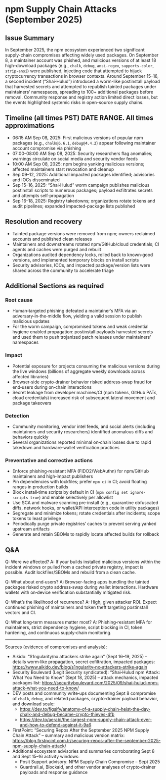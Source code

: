 # npm Supply Chain Attacks (September 2025)
## Issue Summary

In September 2025, the npm ecosystem experienced two significant supply-chain compromises affecting widely used packages. On September 8, a maintainer account was phished, and malicious versions of at least 18 high-download packages (e.g., `chalk`, `debug`, `ansi-regex`, `supports-color`, `strip-ansi`) were published, injecting code that attempted to hijack cryptocurrency transactions in browser contexts. Around September 15–16, a second incident (“Shai‑Hulud”) introduced a worm-like postinstall payload that harvested secrets and attempted to republish tainted packages under maintainers’ namespaces, spreading to 100+ additional packages before removal. Community response and registry action limited direct losses, but the events highlighted systemic risks in open-source supply chains.

## Timeline (all times PST) DATE RANGE. All times approximations

- 06:15 AM Sep 08, 2025: First malicious versions of popular npm packages (e.g., `chalk@5.6.1`, `debug@4.4.2`) appear following maintainer account compromise via phishing
- 07:00–08:00 AM Sep 08, 2025: Security researchers flag anomalies; warnings circulate on social media and security vendor feeds
- 10:00 AM Sep 08, 2025: npm begins yanking malicious versions; affected maintainers start revocation and cleanup
- Sep 09–12, 2025: Additional impacted packages identified; advisories and IOCs disseminated
- Sep 15–16, 2025: “Shai‑Hulud” worm campaign publishes malicious postinstall scripts to numerous packages; payload exfiltrates secrets and attempts self‑propagation
- Sep 16–18, 2025: Registry takedowns; organizations rotate tokens and audit pipelines; expanded impacted-package lists published

## Resolution and recovery

- Tainted package versions were removed from npm; owners reclaimed accounts and published clean releases
- Maintainers and downstreams rotated npm/GitHub/cloud credentials; CI agents and caches were purged and rebuilt
- Organizations audited dependency locks, rolled back to known‑good versions, and implemented temporary blocks on install scripts
- Security advisories, IOCs, and impacted package/version lists were shared across the community to accelerate triage

## Additional Sections as required

### Root cause
- Human‑targeted phishing defeated a maintainer’s MFA via an adversary‑in‑the‑middle flow, yielding a valid session to publish malicious updates
- For the worm campaign, compromised tokens and weak credential hygiene enabled propagation: postinstall payloads harvested secrets and used them to push trojanized patch releases under maintainers’ namespaces

### Impact
- Potential exposure for projects consuming the malicious versions during the live windows (billions of aggregate weekly downloads across affected libraries)
- Browser‑side crypto‑drainer behavior risked address‑swap fraud for end‑users during on‑chain interactions
- Secret leakage from developer machines/CI (npm tokens, GitHub PATs, cloud credentials) increased risk of subsequent lateral movement and package takeovers

### Detection
- Community monitoring, vendor intel feeds, and social alerts (including maintainers and security researchers) identified anomalous diffs and behaviors quickly
- Several organizations reported minimal on‑chain losses due to rapid takedown and hardware‑wallet verification practices

### Preventative and corrective actions
- Enforce phishing‑resistant MFA (FIDO2/WebAuthn) for npm/GitHub maintainers and high‑impact publishers
- Pin dependencies with lockfiles; prefer `npm ci` in CI; avoid floating ranges in production builds
- Block install‑time scripts by default in CI (`npm config set ignore-scripts true`) and enable selectively per allowlist
- Use SCA and malware scanning pre‑install (e.g., quarantine obfuscated diffs, network hooks, or wallet/API interception code in utility packages)
- Segregate and minimize tokens; rotate credentials after incidents; scope tokens to least privilege
- Periodically purge private registries’ caches to prevent serving yanked upstream artifacts
- Generate and retain SBOMs to rapidly locate affected builds for rollback

## Q&A

Q: Were we affected?
A: If your builds installed malicious versions within the incident windows or pulled from a cached private registry, impact is possible. Audit lockfiles/SBOMs and rebuild from a clean cache.

Q: What about end‑users?
A: Browser‑facing apps bundling the tainted packages risked crypto address‑swap during wallet interactions. Hardware wallets with on‑device verification substantially mitigated risk.

Q: What’s the likelihood of recurrence?
A: High, given attacker ROI. Expect continued phishing of maintainers and token theft targeting postinstall vectors and CI.

Q: What long‑term measures matter most?
A: Phishing‑resistant MFA for maintainers, strict dependency hygiene, script blocking in CI, token hardening, and continuous supply‑chain monitoring.

---

Sources (evidence of compromises and analysis):
- Aikido: “S1ngularity/nx attackers strike again” (Sept 16–19, 2025) – details worm‑like propagation, secret exfiltration, impacted packages: https://www.aikido.dev/blog/s1ngularity-nx-attackers-strike-again
- Security Boulevard (Legit Security syndicated): “Shai‑Hulud npm Attack: What You Need to Know” (Sept 18, 2025) – attack mechanics, impacted packages list: https://securityboulevard.com/2025/09/shai-hulud-npm-attack-what-you-need-to-know/
- DEV posts and community write‑ups documenting Sept 8 compromise of `chalk`, `debug`, and related packages, crypto‑drainer payload behavior, and download scale:
  - https://dev.to/figsify/anatomy-of-a-supply-chain-heist-the-day-chalk-and-debug-became-crypto-thieves-4fb
  - https://dev.to/aerabi/the-largest-npm-supply-chain-attack-ever-and-how-to-defend-against-it-9a6
- FirstPoint: “Securing Repos After the September 2025 NPM Supply Chain Attack” – summary and malicious version matrix: https://blog.firstpoint.com.tr/securing-repos-after-the-september-2025-npm-supply-chain-attack/
- Additional ecosystem advisories and summaries corroborating Sept 8 and Sept 15–16 activity windows:
  - Posit Support advisory: NPM Supply Chain Compromise – Sept 2025
  - Guardrail.ai, Blockaid, and other vendor analyses of crypto‑drainer payloads and response guidance
